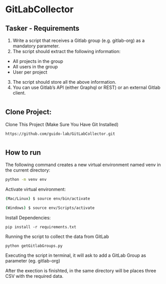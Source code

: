 # GitLabCollector

## Tasker - Requirements
1. Write a script that receives a Gitlab group (e.g. gitlab-org) as a mandatory parameter.
2. The script should extract the following information:
- All projects in the group
- All users in the group
- User per project
3. The script should store all the above information.
4. You can use Gitlab’s API (either Graphql or REST) or an external Gitlab client.
#
## Clone Project:
Clone This Project (Make Sure You Have Git Installed)
```
https://github.com/guido-lab/GitLabCollector.git
```
#
## How to run 
The following command creates a new virtual environment named venv in the current directory:

```bash
python -m venv env
```

Activate virtual environment:

```bash
(Mac/Linux) $ source env/bin/activate
```

```bash
(Windows) $ source env/Scripts/activate
```

Install Dependencies:

```
pip install -r requirements.txt
```

Running the script to collect the data from GitLab

```
python getGitlabGroups.py
```
Executing the script in terminal, it will ask to add a GitLab Group as parameter (eg. gitlab-org)

After the exection is finishted, in the same directory will be places three CSV with the required data.